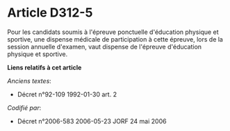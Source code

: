 # Article D312-5

Pour les candidats soumis à l'épreuve ponctuelle d'éducation physique et sportive, une dispense médicale de participation à
cette épreuve, lors de la session annuelle d'examen, vaut dispense de l'épreuve d'éducation physique et sportive.

**Liens relatifs à cet article**

_Anciens textes_:

  - Décret n°92-109 1992-01-30 art. 2

_Codifié par_:

  - Décret n°2006-583 2006-05-23 JORF 24 mai 2006
